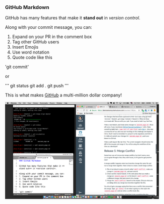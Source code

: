 ### GitHub Markdown

GitHub has many features that make it **stand out** in *version control*.

Along with your commit message, you can:
1. Expand on your PR in the comment box
2. Tag other GitHub users
3. Insert Emojis
4. Use word notation
5. Quote code like this

'git commit'

or

'''
git status
git add .
git push
'''

This is what makes [GitHub](https://github.com/) a multi-million dollar company!

![GPS Screenshot](https://github.com/fredgomide/phase-0-gps-1/blob/master/GPS%201.1%20-%20Release%204.png)
